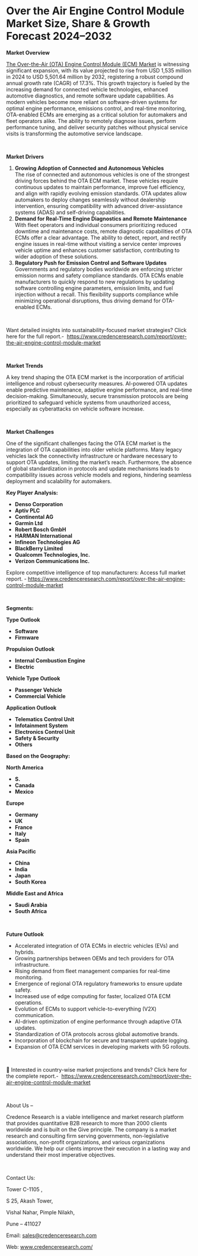 # Over the Air Engine Control Module Market Size, Share & Growth Forecast 2024–2032


<p><strong>Market Overview</strong></p>
<p><a href="https://www.credenceresearch.com/report/over-the-air-engine-control-module-market">The Over-the-Air (OTA) Engine Control Module (ECM) Market</a> is witnessing significant expansion, with its value projected to rise from USD 1,535 million in 2024 to USD 5,501.64 million by 2032, registering a robust compound annual growth rate (CAGR) of 17.3%. This growth trajectory is fueled by the increasing demand for connected vehicle technologies, enhanced automotive diagnostics, and remote software update capabilities. As modern vehicles become more reliant on software-driven systems for optimal engine performance, emissions control, and real-time monitoring, OTA-enabled ECMs are emerging as a critical solution for automakers and fleet operators alike. The ability to remotely diagnose issues, perform performance tuning, and deliver security patches without physical service visits is transforming the automotive service landscape.</p>
<p><strong>&nbsp;</strong></p>
<p><strong>Market Drivers</strong></p>
<ol>
<li><strong> Growing Adoption of Connected and Autonomous Vehicles</strong><br /> The rise of connected and autonomous vehicles is one of the strongest driving forces behind the OTA ECM market. These vehicles require continuous updates to maintain performance, improve fuel efficiency, and align with rapidly evolving emission standards. OTA updates allow automakers to deploy changes seamlessly without dealership intervention, ensuring compatibility with advanced driver-assistance systems (ADAS) and self-driving capabilities.</li>
<li><strong> Demand for Real-Time Engine Diagnostics and Remote Maintenance</strong><br /> With fleet operators and individual consumers prioritizing reduced downtime and maintenance costs, remote diagnostic capabilities of OTA ECMs offer a clear advantage. The ability to detect, report, and rectify engine issues in real-time without visiting a service center improves vehicle uptime and enhances customer satisfaction, contributing to wider adoption of these solutions.</li>
<li><strong> Regulatory Push for Emission Control and Software Updates</strong><br /> Governments and regulatory bodies worldwide are enforcing stricter emission norms and safety compliance standards. OTA ECMs enable manufacturers to quickly respond to new regulations by updating software controlling engine parameters, emission limits, and fuel injection without a recall. This flexibility supports compliance while minimizing operational disruptions, thus driving demand for OTA-enabled ECMs.</li>
</ol>
<p>&nbsp;</p>
<p>Want detailed insights into sustainability-focused market strategies? Click here for the full report.- &nbsp;<a href="https://www.credenceresearch.com/report/over-the-air-engine-control-module-market">https://www.credenceresearch.com/report/over-the-air-engine-control-module-market</a></p>
<p>&nbsp;</p>
<p><strong>Market Trends</strong></p>
<p>A key trend shaping the OTA ECM market is the incorporation of artificial intelligence and robust cybersecurity measures. AI-powered OTA updates enable predictive maintenance, adaptive engine performance, and real-time decision-making. Simultaneously, secure transmission protocols are being prioritized to safeguard vehicle systems from unauthorized access, especially as cyberattacks on vehicle software increase.</p>
<p><strong>&nbsp;</strong></p>
<p><strong>Market Challenges</strong></p>
<p>One of the significant challenges facing the OTA ECM market is the integration of OTA capabilities into older vehicle platforms. Many legacy vehicles lack the connectivity infrastructure or hardware necessary to support OTA updates, limiting the market&rsquo;s reach. Furthermore, the absence of global standardization in protocols and update mechanisms leads to compatibility issues across vehicle models and regions, hindering seamless deployment and scalability for automakers.</p>
<p><strong>Key Player Analysis:</strong></p>
<ul>
<li><strong>Denso Corporation</strong></li>
<li><strong>Aptiv PLC</strong></li>
<li><strong>Continental AG</strong></li>
<li><strong>Garmin Ltd</strong></li>
<li><strong>Robert Bosch GmbH</strong></li>
<li><strong>HARMAN International</strong></li>
<li><strong>Infineon Technologies AG</strong></li>
<li><strong>BlackBerry Limited</strong></li>
<li><strong>Qualcomm Technologies, Inc.</strong></li>
<li><strong>Verizon Communications Inc.</strong></li>
</ul>
<p>Explore competitive intelligence of top manufacturers: Access full market report. - <a href="https://www.credenceresearch.com/report/over-the-air-engine-control-module-market">https://www.credenceresearch.com/report/over-the-air-engine-control-module-market</a></p>
<p>&nbsp;</p>
<p><strong>Segments:</strong></p>
<p><strong>Type Outlook</strong></p>
<ul>
<li><strong>Software</strong></li>
<li><strong>Firmware</strong></li>
</ul>
<p><strong>Propulsion Outlook</strong></p>
<ul>
<li><strong>Internal Combustion Engine</strong></li>
<li><strong>Electric</strong></li>
</ul>
<p><strong>Vehicle Type Outlook</strong></p>
<ul>
<li><strong>Passenger Vehicle</strong></li>
<li><strong>Commercial Vehicle</strong></li>
</ul>
<p><strong>Application Outlook</strong></p>
<ul>
<li><strong>Telematics Control Unit</strong></li>
<li><strong>Infotainment System</strong></li>
<li><strong>Electronics Control Unit</strong></li>
<li><strong>Safety &amp; Security</strong></li>
<li><strong>Others</strong></li>
</ul>
<p><strong>Based on the Geography:</strong></p>
<p><strong>North America</strong></p>
<ul>
<li><strong>S.</strong></li>
<li><strong>Canada</strong></li>
<li><strong>Mexico</strong></li>
</ul>
<p><strong>Europe</strong></p>
<ul>
<li><strong>Germany</strong></li>
<li><strong>UK</strong></li>
<li><strong>France</strong></li>
<li><strong>Italy</strong></li>
<li><strong>Spain</strong></li>
</ul>
<p><strong>Asia Pacific</strong></p>
<ul>
<li><strong>China</strong></li>
<li><strong>India</strong></li>
<li><strong>Japan</strong></li>
<li><strong>South Korea</strong></li>
</ul>
<p><strong>Middle East and Africa</strong></p>
<ul>
<li><strong>Saudi Arabia</strong></li>
<li><strong>South Africa</strong></li>
</ul>
<p><strong>&nbsp;</strong></p>
<p><strong>Future Outlook </strong></p>
<ul>
<li>Accelerated integration of OTA ECMs in electric vehicles (EVs) and hybrids.</li>
<li>Growing partnerships between OEMs and tech providers for OTA infrastructure.</li>
<li>Rising demand from fleet management companies for real-time monitoring.</li>
<li>Emergence of regional OTA regulatory frameworks to ensure update safety.</li>
<li>Increased use of edge computing for faster, localized OTA ECM operations.</li>
<li>Evolution of ECMs to support vehicle-to-everything (V2X) communication.</li>
<li>AI-driven optimization of engine performance through adaptive OTA updates.</li>
<li>Standardization of OTA protocols across global automotive brands.</li>
<li>Incorporation of blockchain for secure and transparent update logging.</li>
<li>Expansion of OTA ECM services in developing markets with 5G rollouts.</li>
</ul>
<p>&nbsp;</p>
<p>📌 Interested in country-wise market projections and trends? Click here for the complete report.- &nbsp;<a href="https://www.credenceresearch.com/report/over-the-air-engine-control-module-market">https://www.credenceresearch.com/report/over-the-air-engine-control-module-market</a></p>
<p>&nbsp;</p>
<p>About Us &ndash;</p>
<p>Credence Research is a viable intelligence and market research platform that provides quantitative B2B research to more than 2000 clients worldwide and is built on the Give principle. The company is a market research and consulting firm serving governments, non-legislative associations, non-profit organizations, and various organizations worldwide. We help our clients improve their execution in a lasting way and understand their most imperative objectives.</p>
<p>&nbsp;</p>
<p>Contact Us:</p>
<p>Tower C-1105 ,</p>
<p>S 25, Akash Tower,</p>
<p>Vishal Nahar, Pimple Nilakh,</p>
<p>Pune &ndash; 411027</p>
<p>Email: <a href="mailto:sales@credenceresearch.com">sales@credenceresearch.com</a></p>
<p>Web: <a href="http://www.credenceresearch.com/">www.credenceresearch.com/</a></p>
